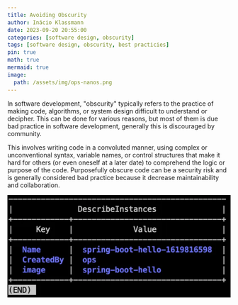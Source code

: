 ```yaml
---
title: Avoiding Obscurity
author: Inácio Klassmann
date: 2023-09-20 20:55:00
categories: [software design, obscurity]
tags: [software design, obscurity, best practicies]
pin: true
math: true
mermaid: true
image:
  path: /assets/img/ops-nanos.png
---
```


In software development, "obscurity" typically refers to the practice of making code, algorithms, or system design difficult to understand or decipher. This can be done for various reasons, but most of them is due bad practice in software development, generally this is discouraged by community.

This involves writing code in a convoluted manner, using complex or unconventional syntax, variable names, or control structures that make it hard for others (or even oneself at a later date) to comprehend the logic or purpose of the code. Purposefully obscure code can be a security risk and is generally considered bad practice because it decrease maintainability and collaboration.





![ops instance list](/assets/img/ops-instance-list.png)



